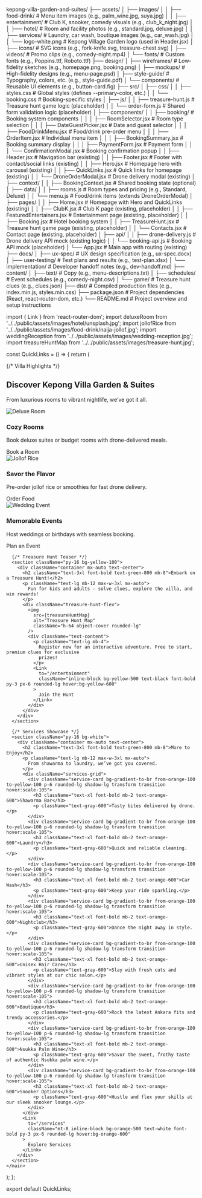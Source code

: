 kepong-villa-garden-and-suites/
├── assets/
│   ├── images/
│   │   ├── food-drink/           # Menu item images (e.g., palm_wine.jpg, suya.jpg)
│   │   ├── entertainment/        # Club K, snooker, comedy visuals (e.g., club_k_night.jpg)
│   │   ├── hotel/                # Room and facility photos (e.g., standard.jpg, deluxe.jpg)
│   │   ├── services/             # Laundry, car wash, boutique images (e.g., car_wash.jpg)
│   │   └── logo-white.png        # Kepong Village Garden logo (used in Header.jsx)
│   ├── icons/                    # SVG icons (e.g., fork-knife.svg, treasure-chest.svg)
│   ├── videos/                   # Promo clips (e.g., comedy-night.mp4)
│   └── fonts/                    # Custom fonts (e.g., Poppins.ttf, Roboto.ttf)
├── design/
│   ├── wireframes/               # Low-fidelity sketches (e.g., homepage.png, booking.png)
│   ├── mockups/                  # High-fidelity designs (e.g., menu-page.psd)
│   ├── style-guide/              # Typography, colors, etc. (e.g., style-guide.pdf)
│   └── components/               # Reusable UI elements (e.g., button-card.fig)
├── src/
│   ├── css/
│   │   ├── styles.css            # Global styles (defines --primary-color, etc.)
│   │   └── booking.css           # Booking-specific styles
│   ├── js/
│   │   ├── treasure-hunt.js      # Treasure hunt game logic (placeholder)
│   │   └── order-form.js         # Shared form validation logic (placeholder)
│   ├── components/
│   │   ├── booking/              # Booking system components
│   │   │   ├── RoomSelector.jsx      # Room type selection
│   │   │   ├── DateGuestPicker.jsx   # Date and guest selector
│   │   │   ├── FoodDrinkMenu.jsx     # Food/drink pre-order menu
│   │   │   ├── OrderItem.jsx         # Individual menu item
│   │   │   ├── BookingSummary.jsx    # Booking summary display
│   │   │   ├── PaymentForm.jsx       # Payment form
│   │   │   └── ConfirmationModal.jsx # Booking confirmation popup
│   │   ├── Header.jsx            # Navigation bar (existing)
│   │   ├── Footer.jsx            # Footer with contact/social links (existing)
│   │   ├── Hero.jsx              # Homepage hero with carousel (existing)
│   │   ├── QuickLinks.jsx        # Quick links for homepage (existing)
│   │   └── DroneOrderModal.jsx   # Drone delivery modal (existing)
│   ├── context/
│   │   ├── BookingContext.jsx    # Shared booking state (optional)
│   ├── data/
│   │   ├── rooms.js              # Room types and pricing (e.g., Standard, Deluxe)
│   │   └── menu.js               # Food/drink items (extends DroneOrderModal)
│   ├── pages/
│   │   ├── Home.jsx              # Homepage with Hero and QuickLinks (existing)
│   │   ├── ClubK.jsx             # Club K page (existing, placeholder)
│   │   ├── FeaturedEntertainers.jsx # Entertainment page (existing, placeholder)
│   │   ├── Booking.jsx           # Hotel booking system
│   │   ├── TreasureHunt.jsx      # Treasure hunt game page (existing, placeholder)
│   │   └── Contacts.jsx          # Contact page (existing, placeholder)
│   ├── api/
│   │   ├── drone-delivery.js     # Drone delivery API mock (existing logic)
│   │   └── booking-api.js        # Booking API mock (placeholder)
│   └── App.jsx                   # Main app with routing (existing)
├── docs/
│   ├── ux-spec/                  # UX design specification (e.g., ux-spec.docx)
│   ├── user-testing/             # Test plans and results (e.g., test-plan.xlsx)
│   └── implementation/           # Developer handoff notes (e.g., dev-handoff.md)
├── content/
│   ├── text/                     # Copy (e.g., menu-descriptions.txt)
│   ├── schedules/                # Event schedules (e.g., comedy-night.csv)
│   └── game/                     # Treasure hunt clues (e.g., clues.json)
├── dist/                         # Compiled production files (e.g., index.min.js, styles.min.css)
├── package.json                  # Project dependencies (React, react-router-dom, etc.)
└── README.md                     # Project overview and setup instructions


import { Link } from 'react-router-dom';
import deluxeRoom from '../../public/assets/images/hotel/unsplash.jpg';
import jollofRice from '../../public/assets/images/food-drink/naija-jollof.jpg';
import weddingReception from '../../public/assets/images/wedding-reception.jpg';
import treasureHuntMap from '../../public/assets/images/treasure-hunt.jpg';

const QuickLinks = () => {
  return (
    <main>
      {/* Villa Highlights */}
      <section className="py-16 bg-gray-100">
        <div className="container mx-auto text-center">
          <h2 className="text-3xl font-bold text-green-800 mb-8">
            Discover Kepong Villa Garden & Suites
          </h2>
          <p className="text-lg mb-12 max-w-3xl mx-auto">
            From luxurious rooms to vibrant nightlife, we’ve got it all.
          </p>
          <div className="discover-grid">
            <div className="bg-white p-6 rounded-lg shadow-lg">
              <img
                src={deluxeRoom}
                alt="Deluxe Room"
                className="w-full h-48 object-cover rounded mb-4"
              />
              <h3 className="text-xl font-bold mb-2">Cozy Rooms</h3>
              <p className="text-gray-600">Book deluxe suites or budget rooms with drone-delivered meals.</p>
              <Link
                to="/bookings"
                className="mt-4 inline-block text-orange-500 font-bold hover:underline"
              >
                Book a Room
              </Link>
            </div>
            <div className="bg-white p-6 rounded-lg shadow-lg">
              <img
                src={jollofRice}
                alt="Jollof Rice"
                className="w-full h-48 object-cover rounded mb-4"
              />
              <h3 className="text-xl font-bold mb-2">Savor the Flavor</h3>
              <p className="text-gray-600">Pre-order jollof rice or smoothies for fast drone delivery.</p>
              <Link
                to="/bookings"
                className="mt-4 inline-block text-orange-500 font-bold hover:underline"
              >
                Order Food
              </Link>
            </div>
            <div className="bg-white p-6 rounded-lg shadow-lg">
              <img
                src={weddingReception}
                alt="Wedding Event"
                className="w-full h-48 object-cover rounded mb-4"
              />
              <h3 className="text-xl font-bold mb-2">Memorable Events</h3>
              <p className="text-gray-600">Host weddings or birthdays with seamless booking.</p>
              <Link
                to="/bookings"
                className="mt-4 inline-block text-orange-500 font-bold hover:underline"
              >
                Plan an Event
              </Link>
            </div>
          </div>
        </div>
      </section>

      {/* Treasure Hunt Teaser */}
      <section className="py-16 bg-yellow-100">
        <div className="container mx-auto text-center">
          <h2 className="text-3xl font-bold text-green-800 mb-8">Embark on a Treasure Hunt!</h2>
          <p className="text-lg mb-12 max-w-3xl mx-auto">
            Fun for kids and adults – solve clues, explore the villa, and win rewards!
          </p>
          <div className="treasure-hunt-flex">
            <img
              src={treasureHuntMap}
              alt="Treasure Hunt Map"
              className="h-64 object-cover rounded-lg"
            />
            <div className="text-content">
              <p className="text-lg mb-4">
                Register now for an interactive adventure. Free to start, premium clues for exclusive
                prizes!
              </p>
              <Link
                to="/entertainment"
                className="inline-block bg-yellow-500 text-black font-bold py-3 px-6 rounded-lg hover:bg-yellow-600"
              >
                Join the Hunt
              </Link>
            </div>
          </div>
        </div>
      </section>

      {/* Services Showcase */}
      <section className="py-16 bg-white">
        <div className="container mx-auto text-center">
          <h2 className="text-3xl font-bold text-green-800 mb-8">More to Enjoy</h2>
          <p className="text-lg mb-12 max-w-3xl mx-auto">
            From shawarma to laundry, we’ve got you covered.
          </p>
          <div className="services-grid">
            <div className="service-card bg-gradient-to-br from-orange-100 to-yellow-100 p-6 rounded-lg shadow-lg transform transition hover:scale-105">
              <h3 className="text-xl font-bold mb-2 text-orange-600">Shawarma Bar</h3>
              <p className="text-gray-600">Tasty bites delivered by drone.</p>
            </div>
            <div className="service-card bg-gradient-to-br from-orange-100 to-yellow-100 p-6 rounded-lg shadow-lg transform transition hover:scale-105">
              <h3 className="text-xl font-bold mb-2 text-orange-600">Laundry</h3>
              <p className="text-gray-600">Quick and reliable cleaning.</p>
            </div>
            <div className="service-card bg-gradient-to-br from-orange-100 to-yellow-100 p-6 rounded-lg shadow-lg transform transition hover:scale-105">
              <h3 className="text-xl font-bold mb-2 text-orange-600">Car Wash</h3>
              <p className="text-gray-600">Keep your ride sparkling.</p>
            </div>
            <div className="service-card bg-gradient-to-br from-orange-100 to-yellow-100 p-6 rounded-lg shadow-lg transform transition hover:scale-105">
              <h3 className="text-xl font-bold mb-2 text-orange-600">Nightclub</h3>
              <p className="text-gray-600">Dance the night away in style.</p>
            </div>
            <div className="service-card bg-gradient-to-br from-orange-100 to-yellow-100 p-6 rounded-lg shadow-lg transform transition hover:scale-105">
              <h3 className="text-xl font-bold mb-2 text-orange-600">Unisex Hair Care</h3>
              <p className="text-gray-600">Slay with fresh cuts and vibrant styles at our chic salon.</p>
            </div>
            <div className="service-card bg-gradient-to-br from-orange-100 to-yellow-100 p-6 rounded-lg shadow-lg transform transition hover:scale-105">
              <h3 className="text-xl font-bold mb-2 text-orange-600">Boutique</h3>
              <p className="text-gray-600">Rock the latest Ankara fits and trendy accessories.</p>
            </div>
            <div className="service-card bg-gradient-to-br from-orange-100 to-yellow-100 p-6 rounded-lg shadow-lg transform transition hover:scale-105">
              <h3 className="text-xl font-bold mb-2 text-orange-600">Nsukka Palm Wine</h3>
              <p className="text-gray-600">Savor the sweet, frothy taste of authentic Nsukka palm wine.</p>
            </div>
            <div className="service-card bg-gradient-to-br from-orange-100 to-yellow-100 p-6 rounded-lg shadow-lg transform transition hover:scale-105">
              <h3 className="text-xl font-bold mb-2 text-orange-600">Snooker Options</h3>
              <p className="text-gray-600">Hustle and flex your skills at our sleek snooker lounge.</p>
            </div>
          </div>
          <Link
            to="/services"
            className="mt-8 inline-block bg-orange-500 text-white font-bold py-3 px-6 rounded-lg hover:bg-orange-600"
          >
            Explore Services
          </Link>
        </div>
      </section>
    </main>
  );
};

export default QuickLinks;